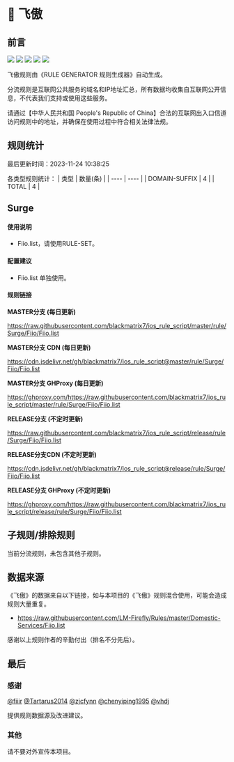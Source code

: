 # 🧸 飞傲

## 前言

![](https://shields.io/badge/-移除重复规则-ff69b4) ![](https://shields.io/badge/-DOMAIN与DOMAIN--SUFFIX合并-green) ![](https://shields.io/badge/-DOMAIN--SUFFIX间合并-critical) ![](https://shields.io/badge/-DOMAIN--SUFFIX与DOMAIN--KEYWORD合并-blue) ![](https://shields.io/badge/-IP--CIDR(6)合并-blueviolet) 

飞傲规则由《RULE GENERATOR 规则生成器》自动生成。

分流规则是互联网公共服务的域名和IP地址汇总，所有数据均收集自互联网公开信息，不代表我们支持或使用这些服务。

请通过【中华人民共和国 People's Republic of China】合法的互联网出入口信道访问规则中的地址，并确保在使用过程中符合相关法律法规。

## 规则统计

最后更新时间：2023-11-24 10:38:25

各类型规则统计：
| 类型 | 数量(条)  | 
| ---- | ----  |
| DOMAIN-SUFFIX | 4  | 
| TOTAL | 4  | 


## Surge 

#### 使用说明
- Fiio.list，请使用RULE-SET。

#### 配置建议
- Fiio.list 单独使用。

#### 规则链接
**MASTER分支 (每日更新)**

https://raw.githubusercontent.com/blackmatrix7/ios_rule_script/master/rule/Surge/Fiio/Fiio.list

**MASTER分支 CDN (每日更新)**

https://cdn.jsdelivr.net/gh/blackmatrix7/ios_rule_script@master/rule/Surge/Fiio/Fiio.list

**MASTER分支 GHProxy (每日更新)**

https://ghproxy.com/https://raw.githubusercontent.com/blackmatrix7/ios_rule_script/master/rule/Surge/Fiio/Fiio.list

**RELEASE分支 (不定时更新)**

https://raw.githubusercontent.com/blackmatrix7/ios_rule_script/release/rule/Surge/Fiio/Fiio.list

**RELEASE分支CDN (不定时更新)**

https://cdn.jsdelivr.net/gh/blackmatrix7/ios_rule_script@release/rule/Surge/Fiio/Fiio.list

**RELEASE分支 GHProxy (不定时更新)**

https://ghproxy.com/https://raw.githubusercontent.com/blackmatrix7/ios_rule_script/release/rule/Surge/Fiio/Fiio.list

## 子规则/排除规则


当前分流规则，未包含其他子规则。

## 数据来源

《飞傲》的数据来自以下链接，如与本项目的《飞傲》规则混合使用，可能会造成规则大量重复。

- https://raw.githubusercontent.com/LM-Firefly/Rules/master/Domestic-Services/Fiio.list


感谢以上规则作者的辛勤付出（排名不分先后）。

## 最后

### 感谢

[@fiiir](https://github.com/fiiir) [@Tartarus2014](https://github.com/Tartarus2014) [@zjcfynn](https://github.com/zjcfynn) [@chenyiping1995](https://github.com/chenyiping1995) [@vhdj](https://github.com/vhdj)

提供规则数据源及改进建议。

### 其他

请不要对外宣传本项目。